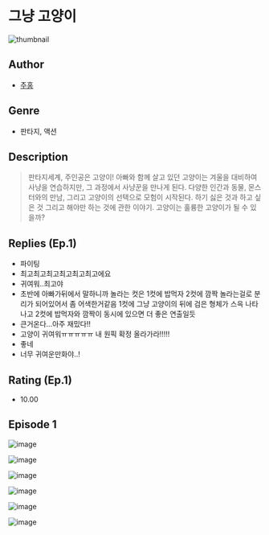 # 그냥 고양이
![thumbnail](https://image-comic.pstatic.net/user_contents_data/challenge_comic/2023/05/23/upload_4134698294350852965_480x623.jpeg)

## Author
- [주홍](https://comic.naver.com/artistTitle?id=366771)

## Genre
- 판타지, 액션

## Description
> 판타지세계, 주인공은 고양이! 아빠와 함께 살고 있던 고양이는 겨울을 대비하여 사냥을 연습하지만, 그 과정에서 사냥꾼을 만나게 된다. 다양한 인간과 동물, 몬스터와의 만남, 그리고 고양이의 선택으로 모험이 시작된다. 하기 싫은 것과 하고 싶은 것 그리고 해야만 하는 것에 관한 이야기. 고양이는 훌륭한 고양이가 될 수 있을까?

## Replies (Ep.1)
- 파이팅
- 최고최고최고최고최고최고에요
- 귀여워..최고야
- 초반에 아빠가뒤에서 말하니까 놀라는 컷은 1컷에 밥먹자 2컷에 깜짝 놀라는걸로 분리가 되어있어서 좀 어색한거같음 1컷에 그냥 고양이의 뒤에 검은 형체가 스윽 나타나고 2컷에 밥먹자와 깜짝이 동시에 있으면 더 좋은 연출일듯
- 큰거온다...아주 재밌다!!
- 고양이 귀여워ㅠㅠㅠㅠㅠ 내 원픽 확정 올라가라!!!!!
- 좋네
- 너무 귀여운만화야..!

## Rating (Ep.1)
- 10.00

## Episode 1
![image](https://image-comic.pstatic.net/user_contents_data/challenge_comic/2023/05/23/366771/upload_3546131914884789813.jpeg)

![image](https://image-comic.pstatic.net/user_contents_data/challenge_comic/2023/05/23/366771/upload_4049692868601000548.jpeg)

![image](https://image-comic.pstatic.net/user_contents_data/challenge_comic/2023/05/23/366771/upload_7147837364850932020.jpeg)

![image](https://image-comic.pstatic.net/user_contents_data/challenge_comic/2023/05/23/366771/upload_7365462593185068389.jpeg)

![image](https://image-comic.pstatic.net/user_contents_data/challenge_comic/2023/05/23/366771/upload_7293127917958410594.jpeg)

![image](https://image-comic.pstatic.net/user_contents_data/challenge_comic/2023/05/23/366771/upload_3689629203176173874.jpeg)
